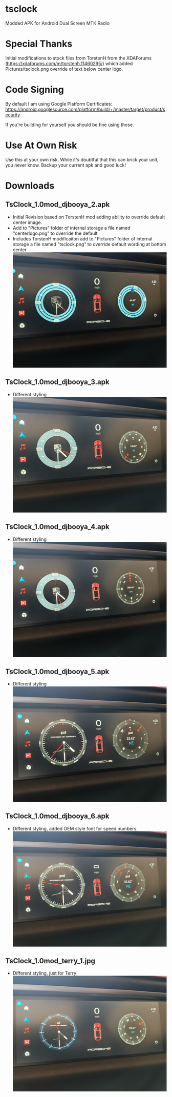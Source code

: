 # tsclock
Modded APK for Android Dual Screen MTK Radio

# Special Thanks
Initial modifications to stock files from TorstenH from the XDAForums (https://xdaforums.com/m/torstenh.11460295/) which added
Pictures/tsclock.png override of text below center logo.

# Code Signing
By default I am using Google Platform Certificates:
https://android.googlesource.com/platform/build/+/master/target/product/security

If you're building for yourself you should be fine using those.

# Use At Own Risk
Use this at your own risk.  While it's doubtful that this can brick your unit, you never know.  Backup your current apk and good luck!

# Downloads

## TsClock_1.0mod_djbooya_2.apk
- Initial Revision based on TorstenH mod adding ability to override default center image.
- Add to "Pictures" folder of internal storage a file named "centerlogo.png" to override the default
- Includes TorstenH modificaiton add to "Pictures" folder of internal storage a file named "tsclock.png" to override default wording at bottom center
[![TsClock_1.0mod_djbooya_2.apk](dist/TsClock_1.0mod_djbooya_2.jpg)](dist/TsClock_1.0mod_djbooya_2.apk)
## TsClock_1.0mod_djbooya_3.apk
- Different styling
[![TsClock_1.0mod_djbooya_3.apk](dist/TsClock_1.0mod_djbooya_3.jpg)](dist/TsClock_1.0mod_djbooya_3.apk)
## TsClock_1.0mod_djbooya_4.apk
- Different styling
[![TsClock_1.0mod_djbooya_2.apk](dist/TsClock_1.0mod_djbooya_4.jpg)](dist/TsClock_1.0mod_djbooya_4.apk)
## TsClock_1.0mod_djbooya_5.apk
- Different styling
[![TsClock_1.0mod_djbooya_2.apk](dist/TsClock_1.0mod_djbooya_5.jpg)](dist/TsClock_1.0mod_djbooya_5.apk)
## TsClock_1.0mod_djbooya_6.apk
- Different styling, added OEM style font for speed numbers.
[![TsClock_1.0mod_djbooya_2.apk](dist/TsClock_1.0mod_djbooya_6.jpg)](dist/TsClock_1.0mod_djbooya_6.apk)
## TsClock_1.0mod_terry_1.jpg
- Different styling, just for Terry
[![TsClock_1.0mod_terry_1.apk](dist/TsClock_1.0mod_terry_1.jpg)](dist/TsClock_1.0mod_terry_1.apk)
